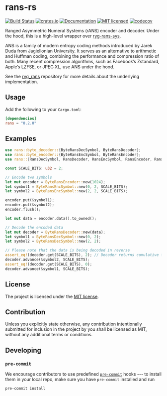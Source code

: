 rans-rs
=======

[![Build Status](https://github.com/m4tx/rans-rs/workflows/Rust%20CI/badge.svg)](https://github.com/m4tx/rans-rs/actions)
[![crates.io](https://img.shields.io/crates/v/rans.svg)](https://crates.io/crates/rans)
[![Documentation](https://docs.rs/rans/badge.svg)](https://docs.rs/rans)
[![MIT licensed](https://img.shields.io/github/license/m4tx/rans-rs)](https://github.com/m4tx/rans-rs/blob/master/LICENSE)
[![codecov](https://codecov.io/gh/m4tx/rans-rs/branch/master/graph/badge.svg)](https://codecov.io/gh/m4tx/rans-rs)

Ranged Asymmetric Numeral Systems (rANS) encoder and decoder. Under the hood,
this is a high-level wrapper over
[ryg-rans-sys](https://github.com/m4tx/ryg-rans-sys/).

ANS is a family of modern entropy coding methods introduced by Jarek Duda from
Jagiellonian University. It serves as an alternative to arithmetic and Huffman
coding, combining the performance and compression ratio of both. Many recent
compression algorithms, such as Facebook’s Zstandard, Apple’s LZFSE, or JPEG XL,
use ANS under the hood.

See the [ryg_rans](https://github.com/rygorous/ryg_rans) repository for more
details about the underlying implementation.

## Usage

Add the following to your `Cargo.toml`:

```toml
[dependencies]
rans = "0.2.0"
```

## Examples

```rust
use rans::byte_decoder::{ByteRansDecSymbol, ByteRansDecoder};
use rans::byte_encoder::{ByteRansEncSymbol, ByteRansEncoder};
use rans::{RansDecSymbol, RansDecoder, RansEncSymbol, RansEncoder, RansEncoderMulti};

const SCALE_BITS: u32 = 2;

// Encode two symbols
let mut encoder = ByteRansEncoder::new(1024);
let symbol1 = ByteRansEncSymbol::new(0, 2, SCALE_BITS);
let symbol2 = ByteRansEncSymbol::new(2, 2, SCALE_BITS);

encoder.put(&symbol1);
encoder.put(&symbol2);
encoder.flush();

let mut data = encoder.data().to_owned();

// Decode the encoded data
let mut decoder = ByteRansDecoder::new(data);
let symbol1 = ByteRansDecSymbol::new(0, 2);
let symbol2 = ByteRansDecSymbol::new(2, 2);

// Please note that the data is being decoded in reverse
assert_eq!(decoder.get(SCALE_BITS), 2); // Decoder returns cumulative frequency
decoder.advance(&symbol2, SCALE_BITS);
assert_eq!(decoder.get(SCALE_BITS), 0);
decoder.advance(&symbol1, SCALE_BITS);
```

## License

The project is licensed under the [MIT license](LICENSE).

## Contribution

Unless you explicitly state otherwise, any contribution intentionally submitted
for inclusion in the project by you shall be licensed as MIT, without any
additional terms or conditions.

## Developing
### `pre-commit`
We encourage contributors to use predefined [`pre-commit`](https://pre-commit.com/)
hooks --- to install them in your local repo, make sure you have `pre-commit`
installed and run
```shell
pre-commit install
```
